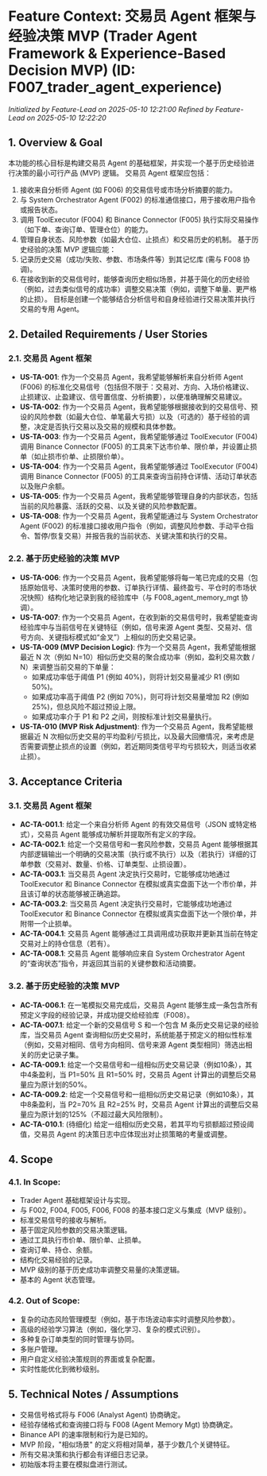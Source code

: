 # Feature Context: 交易员 Agent 框架与经验决策 MVP (Trader Agent Framework & Experience-Based Decision MVP) (ID: F007_trader_agent_experience)
*Initialized by Feature-Lead on 2025-05-10 12:21:00*
*Refined by Feature-Lead on 2025-05-10 12:22:20*

## 1. Overview & Goal
本功能的核心目标是构建交易员 Agent 的基础框架，并实现一个基于历史经验进行决策的最小可行产品 (MVP) 逻辑。
交易员 Agent 框架应包括：
1.  接收来自分析师 Agent (如 F006) 的交易信号或市场分析摘要的能力。
2.  与 System Orchestrator Agent (F002) 的标准通信接口，用于接收用户指令或报告状态。
3.  调用 ToolExecutor (F004) 和 Binance Connector (F005) 执行实际交易操作（如下单、查询订单、管理仓位）的能力。
4.  管理自身状态、风险参数（如最大仓位、止损点）和交易历史的机制。
基于历史经验的决策 MVP 逻辑应能：
1.  记录历史交易（成功/失败、参数、市场条件等）到其记忆库 (需与 F008 协调)。
2.  在接收到新的交易信号时，能够查询历史相似场景，并基于简化的历史经验（例如，过去类似信号的成功率）调整交易决策（例如，调整下单量、更严格的止损）。
目标是创建一个能够结合分析信号和自身经验进行交易决策并执行交易的专用 Agent。

## 2. Detailed Requirements / User Stories

### 2.1. 交易员 Agent 框架
*   **US-TA-001**: 作为一个交易员 Agent，我希望能够解析来自分析师 Agent (F006) 的标准化交易信号（包括但不限于：交易对、方向、入场价格建议、止损建议、止盈建议、信号置信度、分析摘要），以便准确理解交易建议。
*   **US-TA-002**: 作为一个交易员 Agent，我希望能够根据接收到的交易信号、预设的风险参数（如最大仓位、单笔最大亏损）以及（可选的）基于经验的调整，决定是否执行交易以及交易的规模和具体参数。
*   **US-TA-003**: 作为一个交易员 Agent，我希望能够通过 ToolExecutor (F004) 调用 Binance Connector (F005) 的工具来下达市价单、限价单，并设置止损单（如止损市价单、止损限价单）。
*   **US-TA-004**: 作为一个交易员 Agent，我希望能够通过 ToolExecutor (F004) 调用 Binance Connector (F005) 的工具来查询当前持仓详情、活动订单状态以及账户余额。
*   **US-TA-005**: 作为一个交易员 Agent，我希望能够管理自身的内部状态，包括当前的风险暴露、活跃的交易、以及关键的风险参数配置。
*   **US-TA-008**: 作为一个交易员 Agent，我希望能通过与 System Orchestrator Agent (F002) 的标准接口接收用户指令（例如，调整风险参数、手动平仓指令、暂停/恢复交易）并报告我的当前状态、关键决策和执行的交易。

### 2.2. 基于历史经验的决策 MVP
*   **US-TA-006**: 作为一个交易员 Agent，我希望能够将每一笔已完成的交易（包括原始信号、决策时使用的参数、订单执行详情、最终盈亏、平仓时的市场状况快照）结构化地记录到我的经验库中（与 F008_agent_memory_mgt 协调）。
*   **US-TA-007**: 作为一个交易员 Agent，在收到新的交易信号时，我希望能查询经验库中与当前信号在关键特征（例如，信号来源 Agent 类型、交易对、信号方向、关键指标模式如“金叉”）上相似的历史交易记录。
*   **US-TA-009 (MVP Decision Logic)**: 作为一个交易员 Agent，我希望能根据最近 N 次（例如 N=10）相似历史交易的聚合成功率（例如，盈利交易次数 / N）来调整当前交易的下单量：
    *   如果成功率低于阈值 P1 (例如 40%)，则将计划交易量减少 R1 (例如 50%)。
    *   如果成功率高于阈值 P2 (例如 70%)，则可将计划交易量增加 R2 (例如 25%)，但总风险不超过预设上限。
    *   如果成功率介于 P1 和 P2 之间，则按标准计划交易量执行。
*   **US-TA-010 (MVP Risk Adjustment)**: 作为一个交易员 Agent，我希望能根据最近 N 次相似历史交易的平均盈利/亏损比，以及最大回撤情况，来考虑是否需要调整止损点的设置（例如，若近期同类信号平均亏损较大，则适当收紧止损）。

## 3. Acceptance Criteria

### 3.1. 交易员 Agent 框架
*   **AC-TA-001.1**: 给定一个来自分析师 Agent 的有效交易信号（JSON 或特定格式），交易员 Agent 能够成功解析并提取所有定义的字段。
*   **AC-TA-002.1**: 给定一个交易信号和一套风险参数，交易员 Agent 能够根据其内部逻辑输出一个明确的交易决策（执行或不执行）以及（若执行）详细的订单参数（交易对、数量、价格、订单类型、止损设置）。
*   **AC-TA-003.1**: 当交易员 Agent 决定执行交易时，它能够成功地通过 ToolExecutor 和 Binance Connector 在模拟或真实盘面下达一个市价单，并且该订单的状态能够被正确追踪。
*   **AC-TA-003.2**: 当交易员 Agent 决定执行交易时，它能够成功地通过 ToolExecutor 和 Binance Connector 在模拟或真实盘面下达一个限价单，并附带一个止损单。
*   **AC-TA-004.1**: 交易员 Agent 能够通过工具调用成功获取并更新其当前在特定交易对上的持仓信息（若有）。
*   **AC-TA-008.1**: 交易员 Agent 能够响应来自 System Orchestrator Agent 的“查询状态”指令，并返回其当前的关键参数和活动摘要。

### 3.2. 基于历史经验的决策 MVP
*   **AC-TA-006.1**: 在一笔模拟交易完成后，交易员 Agent 能够生成一条包含所有预定义字段的经验记录，并成功提交给经验库（F008）。
*   **AC-TA-007.1**: 给定一个新的交易信号 S 和一个包含 M 条历史交易记录的经验库，当交易员 Agent 查询相似历史交易时，系统能基于预定义的相似性标准（例如，交易对相同、信号方向相同、信号来源 Agent 类型相同）筛选出相关的历史记录子集。
*   **AC-TA-009.1**: 给定一个交易信号和一组相似历史交易记录（例如10条），其中4条盈利，当 P1=50% 且 R1=50% 时，交易员 Agent 计算出的调整后交易量应为原计划的50%。
*   **AC-TA-009.2**: 给定一个交易信号和一组相似历史交易记录（例如10条），其中8条盈利，当 P2=70% 且 R2=25% 时，交易员 Agent 计算出的调整后交易量应为原计划的125%（不超过最大风险限制）。
*   **AC-TA-010.1**: (待细化) 给定一组相似历史交易，若其平均亏损额超过预设阈值，交易员 Agent 的决策日志中应体现出对止损策略的考量或调整。

## 4. Scope
### 4.1. In Scope:
*   Trader Agent 基础框架设计与实现。
*   与 F002, F004, F005, F006, F008 的基本接口定义与集成（MVP 级别）。
*   标准交易信号的接收与解析。
*   基于固定风险参数的交易决策逻辑。
*   通过工具执行市价单、限价单、止损单。
*   查询订单、持仓、余额。
*   结构化交易经验的记录。
*   MVP 级别的基于历史成功率调整交易量的决策逻辑。
*   基本的 Agent 状态管理。
### 4.2. Out of Scope:
*   复杂的动态风险管理模型（例如，基于市场波动率实时调整风险参数）。
*   高级的经验学习算法（例如，强化学习、复杂的模式识别）。
*   多种复杂订单类型的同时管理与协同。
*   多账户管理。
*   用户自定义经验决策规则的界面或复杂配置。
*   实时性能优化到微秒级别。

## 5. Technical Notes / Assumptions
*   交易信号格式将与 F006 (Analyst Agent) 协商确定。
*   经验存储格式和查询接口将与 F008 (Agent Memory Mgt) 协商确定。
*   Binance API 的速率限制和行为是已知的。
*   MVP 阶段，"相似场景" 的定义将相对简单，基于少数几个关键特征。
*   所有交易决策和执行都会有详细日志记录。
*   初始版本将主要在模拟盘进行测试。